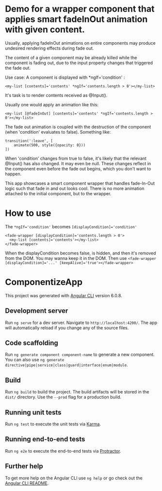# Demo for a wrapper component that applies smart fadeInOut animation with given content.

Usually, applying fadeInOut animations on entire components may produce undesired rendering effects during fade out.

The content of a given component may be already killed while the component is fading out, due to the input property changes that triggered the fade out.

Use case:
A component is displayed with *ngIf='condition' : 

`<my-list [contents]='contents' *ngIf='contents.length > 0'></my-list>`

It's task is to render contents received as @Input().

Usually one would apply an animation like this:

`<my-list [@fadeInOut] [contents]='contents' *ngIf='contents.length > 0'></my-list>`

The fade out animation is coupled with the destruction of the component (when 'condition' evaluates to false).
Something like:

```
transition(':leave', [
    animate(500, style({opacity: 0}))
])
```

When 'condition' changes from true to false, it's likely that the relevant @Input() has also changed. It may even be null. These changes reflect in the component even before the fade out begins, which you don't want to happen.

This app showcases a smart component wrapper that handles fade-In-Out logic such that fade in and out looks cool. There is no more animation attached to the initial component, but to the wrapper.

# How to use

The `*ngIf='condition'` becomes `[displayCondition]='condition'`

```
<fade-wrapper [displayCondition]='contents.length > 0'>
  <my-list [contents]='contents'></my-list>
</fade-wrapper>
```

When the displayCondition becomes false, <my-list> is hidden, and then it's removed from the DOM.
You may wanna keep it in the DOM. 
Then use `<fade-wrapper [displayCondition]='...' [keepAlive]='true'></fade-wrapper>`

# ComponentizeApp

This project was generated with [Angular CLI](https://github.com/angular/angular-cli) version 6.0.8.

## Development server

Run `ng serve` for a dev server. Navigate to `http://localhost:4200/`. The app will automatically reload if you change any of the source files.

## Code scaffolding

Run `ng generate component component-name` to generate a new component. You can also use `ng generate directive|pipe|service|class|guard|interface|enum|module`.

## Build

Run `ng build` to build the project. The build artifacts will be stored in the `dist/` directory. Use the `--prod` flag for a production build.

## Running unit tests

Run `ng test` to execute the unit tests via [Karma](https://karma-runner.github.io).

## Running end-to-end tests

Run `ng e2e` to execute the end-to-end tests via [Protractor](http://www.protractortest.org/).

## Further help

To get more help on the Angular CLI use `ng help` or go check out the [Angular CLI README](https://github.com/angular/angular-cli/blob/master/README.md).
